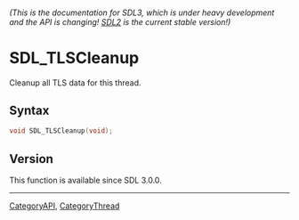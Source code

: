 ###### (This is the documentation for SDL3, which is under heavy development and the API is changing! [SDL2](https://wiki.libsdl.org/SDL2/) is the current stable version!)
# SDL_TLSCleanup

Cleanup all TLS data for this thread.

## Syntax

```c
void SDL_TLSCleanup(void);

```

## Version

This function is available since SDL 3.0.0.

----
[CategoryAPI](CategoryAPI), [CategoryThread](CategoryThread)


